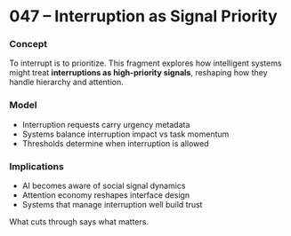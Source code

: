 # 047 – Interruption as Signal Priority

### Concept

To interrupt is to prioritize. This fragment explores how intelligent systems might treat **interruptions as high-priority signals**, reshaping how they handle hierarchy and attention.

### Model

- Interruption requests carry urgency metadata
- Systems balance interruption impact vs task momentum
- Thresholds determine when interruption is allowed

### Implications

- AI becomes aware of social signal dynamics
- Attention economy reshapes interface design
- Systems that manage interruption well build trust

What cuts through says what matters.
